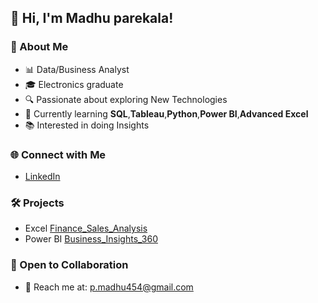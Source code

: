 ## 👋 Hi, I'm Madhu parekala!

### 🚀 About Me
- 📊 Data/Business Analyst
- 🎓 Electronics graduate
- 🔍 Passionate about exploring New Technologies
- 🌱 Currently learning **SQL**,**Tableau**,**Python**,**Power BI**,**Advanced Excel**
- 📚 Interested in doing Insights

### 🌐 Connect with Me
- [LinkedIn](https://www.linkedin.com/in/madhuparekala/)

### 🛠️ Projects
- Excel [Finance_Sales_Analysis](https://www.linkedin.com/feed/update/urn:li:activity:7243135278368866305/)
- Power BI  [Business_Insights_360](https://app.powerbi.com/view?r=eyJrIjoiNDc2ZmJlZGEtZWQwNC00OGU5LTg5MjItNjBhY2I3Mzk5YjMxIiwidCI6ImM2ZTU0OWIzLTVmNDUtNDAzMi1hYWU5LWQ0MjQ0ZGM1YjJjNCJ9)

### 🤝 Open to Collaboration
- 📧 Reach me at: p.madhu454@gmail.com
